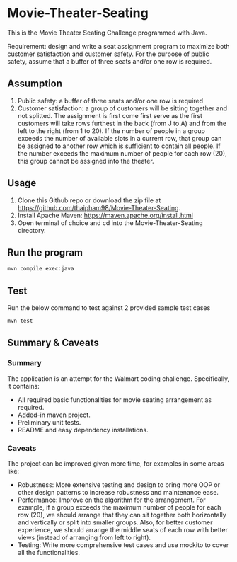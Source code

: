 # Movie-Theater-Seating

This is the Movie Theater Seating Challenge programmed with Java.

Requirement: design and write a seat assignment program to maximize both customer satisfaction and customer safety. For the purpose of public safety, assume that a buffer of three seats and/or one row is required.

## Assumption
1. Public safety: a buffer of three seats and/or one row is required
2. Customer satisfaction: a group of customers will be sitting together and not splitted. The assignment is first come first serve as the first customers will take rows furthest in the back (from J to A) and from the left to the right (from 1 to 20). If the number of people in a group exceeds the number of available slots in a current row, that group can be assigned to another row which is sufficient to contain all people. If the number exceeds the maximum number of people for each row (20), this group cannot be assigned into the theater.

## Usage

1. Clone this Github repo or download the zip file at https://github.com/thaipham98/Movie-Theater-Seating.
2. Install Apache Maven: https://maven.apache.org/install.html
3. Open terminal of choice and cd into the Movie-Theater-Seating directory.

## Run the program
```bash
mvn compile exec:java
```

## Test

Run the below command to test against 2 provided sample test cases

```bash
mvn test
```

## 

## Summary & Caveats
### Summary
The application is an attempt for the Walmart coding challenge. Specifically, it contains:
- All required basic functionalities for movie seating arrangement as required.
- Added-in maven project.
- Preliminary unit tests.
- README and easy dependency installations.
### Caveats
The project can be improved given more time, for examples in some areas like:
- Robustness: More extensive testing and design to bring more OOP or other design patterns to increase robustness and maintenance ease.
- Performance: Improve on the algorithm for the arrangement. For example, if a group exceeds the maximum number of people for each row (20), we should arrange that they can sit together both horizontally and vertically or split into smaller groups. Also, for better customer experience, we should arrange the middle seats of each row with better views (instead of arranging from left to right).
- Testing: Write more comprehensive test cases and use mockito to cover all the functionalities.


